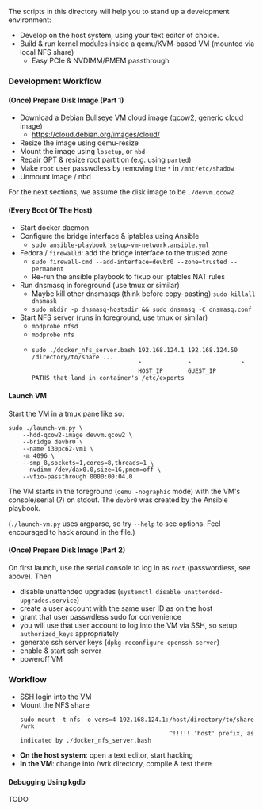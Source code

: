 The scripts in this directory will help you to stand up a development environment:

* Develop on the host system, using your text editor of choice.
* Build & run kernel modules inside a qemu/KVM-based VM (mounted via local NFS share)
    * Easy PCIe & NVDIMM/PMEM passthrough

### Development Workflow

#### (Once) Prepare Disk Image (Part 1)

* Download a Debian Bullseye VM cloud image (qcow2, generic cloud image)
    * https://cloud.debian.org/images/cloud/
* Resize the image using qemu-resize
* Mount the image using `losetup`, or `nbd`
* Repair GPT & resize root partition (e.g. using `parted`)
* Make `root` user passwdless by removing the `*` in `/mnt/etc/shadow`
* Unmount image / nbd

For the next sections, we assume the disk image to be `./devvm.qcow2`

#### (Every Boot Of The Host)

* Start docker daemon
* Configure the bridge interface & iptables using Ansible
    * `sudo ansible-playbook setup-vm-network.ansible.yml `
* Fedora / `firewalld`: add the bridge interface to the trusted zone
    * `sudo firewall-cmd --add-interface=devbr0 --zone=trusted --permanent`
    * Re-run the ansible playbook to fixup our iptables NAT rules
* Run dnsmasq in foreground (use tmux or similar)
    * Maybe kill other dnsmasqs (think before copy-pasting) `sudo killall dnsmask`
    *  `sudo mkdir -p dnsmasq-hostsdir && sudo dnsmasq -C dnsmasq.conf`
* Start NFS server (runs in foreground, use tmux or similar)
    * `modprobe nfsd`
    * `modprobe nfs`
    * ```
      sudo ./docker_nfs_server.bash 192.168.124.1 192.168.124.50 /directory/to/share ...
                                    ^             ^              ^ 
                                    HOST_IP       GUEST_IP       PATHS that land in container's /etc/exports
      ```

#### Launch VM

Start the VM in a tmux pane like so:

```
sudo ./launch-vm.py \
    --hdd-qcow2-image devvm.qcow2 \
    --bridge devbr0 \
    --name i30pc62-vm1 \
    -m 4096 \
    --smp 8,sockets=1,cores=8,threads=1 \
    --nvdimm /dev/dax0.0,size=1G,pmem=off \
    --vfio-passthrough 0000:00:04.0
```

The VM starts in the foreground (`qemu -nographic` mode) with the VM's console/serial (?) on stdout.
The `devbr0` was created by the Ansible playbook.

(`./launch-vm.py` uses argparse, so try `--help` to see options.
Feel encouraged to hack around in the file.)

#### (Once) Prepare Disk Image (Part 2)

On first launch, use the serial console to log in as `root` (passwordless, see above).
Then

* disable unattended upgrades (`systemctl disable unattended-upgrades.service`)
* create a user account with the same user ID as on the host
* grant that user passwdless sudo for convenience
* you will use that user account to log into the VM via SSH, so setup `authorized_keys` appropriately
* generate ssh server keys (`dpkg-reconfigure openssh-server`)
* enable & start ssh server
* poweroff VM


### Workflow

* SSH login into the VM
* Mount the NFS share
  ```
  sudo mount -t nfs -o vers=4 192.168.124.1:/host/directory/to/share /wrk
                                            ^!!!!! 'host' prefix, as indicated by ./docker_nfs_server.bash
  ```
* **On the host system**: open a text editor, start hacking
* **In the VM**: change into /wrk directory, compile & test there

#### Debugging Using kgdb

TODO

